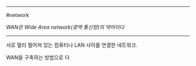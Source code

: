 
---

#network 

*WAN은 Wide Area network(광역 통신망)의 약어이다*

---

서로 멀리 떨어져 있는 컴퓨터나 LAN 사이를 연결한 네트워크.

WAN을 구축하는 방법으로 다